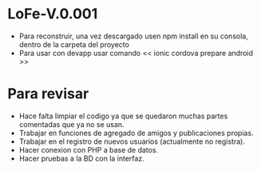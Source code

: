 # LoFe-V.0.001
* Para reconstruir, una vez descargado usen npm install en su consola, dentro de la carpeta del proyecto
* Para usar con devapp usar comando << ionic cordova prepare android >>

# Para revisar

* Hace falta limpiar el codigo ya que se quedaron muchas partes comentadas que ya no se usan.
* Trabajar en funciones de agregado de amigos y publicaciones propias.
* Trabajar en el registro de nuevos usuarios (actualmente no registra).
* Hacer conexion con PHP a base de datos.
* Hacer pruebas a la BD con la interfaz.
